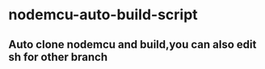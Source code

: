 # nodemcu-auto-build-script
## Auto clone nodemcu and build,you can also edit sh for other branch  

